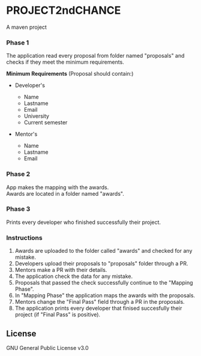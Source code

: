 # PROJECT2ndCHANCE


A maven project

### Phase 1

The application read every proposal from folder named "proposals" and checks if they meet the minimum requirements.

**Minimum Requirements** (Proposal should contain:)

* Developer's
  * Name
  * Lastname
  * Email
  * University
  * Current semester

* Mentor's
  * Name
  * Lastname
  * Email
  
### Phase 2

App makes the mapping with the awards.  
Awards are located in a folder named "awards".

### Phase 3

Prints every developer who finished successfully their project.


### Instructions
1. Awards are uploaded to the folder called "awards" and checked for any mistake.
1. Developers upload their proposals to "proposals" folder through a PR.
1. Mentors make a PR with their details.
1. The application check the data for any mistake.
1. Proposals that passed the check successfully continue to the "Mapping Phase".
1. In "Mapping Phase" the application maps the awards with the proposals.
1. Mentors change the "Final Pass" field through a PR in the proposals.
1. The application prints every developer that finised succesfully their project (if "Final Pass" is positive).

## License

GNU General Public License v3.0
